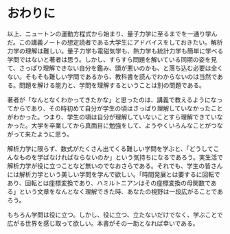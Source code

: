 # おわりに

以上、ニュートンの運動方程式から始まり、量子力学に至るまでを一通り学んだ。この講義ノートの想定読者である大学生にアドバイスをしておきたい。解析力学の理解は難しい。量子力学も電磁気学も、熱力学も統計力学も簡単に学べる学問ではないと著者は思う。しかし、すらすら問題を解いている同期の姿を見て、さっぱり理解できない自分を鑑み、頭が悪いのかも、と落ち込む必要は全くない。そもそも難しい学問であるから、教科書を読んでわからないのは当然である。問題を解ける能力と、学問を理解するということは別の問題である。

著者が「なんとなくわかってきたかな」と思ったのは、講義で教えるようになってからであり、その時初めて自分が学生の頃はさっぱり理解していなかったことがわかった。つまり、学生の頃は自分が理解していないことすら理解できていなかった。大学を卒業してから真面目に勉強をして、ようやくいろんなことがつながって来たように思う。

解析力学に限らず、数式がたくさん出てくる難しい学問を学ぶと、「どうしてこんなものを学ばなければならないのか」という気持ちになるであろう。実生活で解析力学が役に立つことなど無いのでなおさらである。それでも、学生の皆さんには解析力学という美しい学問を学んで欲しい。「時間発展とは要するに回転であり、回転とは座標変換であり、ハミルトニアンはその座標変換の母関数である」という文章をなんとなく理解できた時、あなたの視野は一段広がることであろう。

もちろん学問は役に立つ。しかし、役に立つ、立たないだけでなく、学ぶことで広がる世界を感じ取って欲しい。本書がその一助となれば幸いである。
